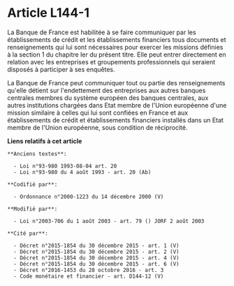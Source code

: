 # Article L144-1

La Banque de France est habilitée à se faire communiquer par les établissements de crédit et les établissements financiers
tous documents et renseignements qui lui sont nécessaires pour exercer les missions définies à la section 1 du chapitre Ier
du présent titre. Elle peut entrer directement en relation avec les entreprises et groupements professionnels qui seraient
disposés à participer à ses enquêtes.

La Banque de France peut communiquer tout ou partie des renseignements qu'elle détient sur l'endettement des entreprises aux
autres banques centrales membres du système européen des banques centrales, aux autres institutions chargées dans Etat membre
de l'Union européenne d'une mission similaire à celles qui lui sont confiées en France et aux établissements de crédit et
établissements financiers installés dans un Etat membre de l'Union européenne, sous condition de réciprocité.

**Liens relatifs à cet article**

	**Anciens textes**:

	  - Loi n°93-980 1993-08-04 art. 20
	  - Loi n°93-980 du 4 août 1993 - art. 20 (Ab)

	**Codifié par**:

	  - Ordonnance n°2000-1223 du 14 décembre 2000 (V)

	**Modifié par**:

	  - Loi n°2003-706 du 1 août 2003 - art. 79 () JORF 2 août 2003

	**Cité par**:

	  - Décret n°2015-1854 du 30 décembre 2015 - art. 1 (V)
	  - Décret n°2015-1854 du 30 décembre 2015 - art. 2 (V)
	  - Décret n°2015-1854 du 30 décembre 2015 - art. 4 (V)
	  - Décret n°2015-1854 du 30 décembre 2015 - art. 6 (V)
	  - Décret n°2016-1453 du 28 octobre 2016 - art. 3
	  - Code monétaire et financier - art. D144-12 (V)
